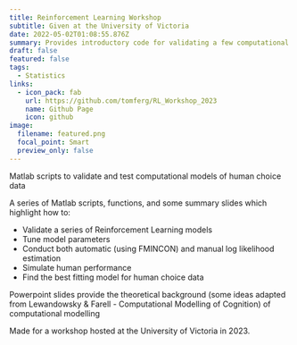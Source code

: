 ```yaml
---
title: Reinforcement Learning Workshop
subtitle: Given at the University of Victoria
date: 2022-05-02T01:08:55.876Z
summary: Provides introductory code for validating a few computational modelling and then applying these models to human choice data
draft: false
featured: false
tags:
  - Statistics
links:
  - icon_pack: fab
    url: https://github.com/tomferg/RL_Workshop_2023
    name: Github Page
    icon: github
image:
  filename: featured.png
  focal_point: Smart
  preview_only: false
---
```

Matlab scripts to validate and test computational models of human choice data

A series of Matlab scripts, functions, and some summary slides which highlight how to:

* Validate a series of Reinforcement Learning models
* Tune model parameters
* Conduct both automatic (using FMINCON) and manual log likelihood estimation
* Simulate human performance
* Find the best fitting model for human choice data

Powerpoint slides provide the theoretical background (some ideas adapted from Lewandowsky & Farell - Computational Modelling of Cognition) of computational modelling

Made for a workshop hosted at the University of Victoria in 2023.
